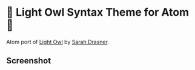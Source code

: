 # 🦉 Light Owl Syntax Theme for Atom 🌅

Atom port of [Light Owl](https://github.com/sdras/night-owl-vscode-theme/#light-owl) by [Sarah Drasner](https://github.com/sdras).

## Screenshot
